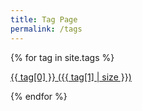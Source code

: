 ```yaml
---
title: Tag Page
permalink: /tags
---
```

<div markdown=1 style="min-height: 100vh;">

{% for tag in site.tags %}

[{{ tag[0] }}&nbsp;({{ tag[1] | size }})](#{{tag[0]}})

{% endfor %}

</div>


{% for tag in site.tags %}

<div markdown=1 style="min-height: 100vh;">

## {{tag[0]}}

{% for post in tag[1] %}

[{{ post.title }}]({{ post.url }})

{% endfor %}

[All Tags &#8593;](#)

</div>

{% endfor %}
